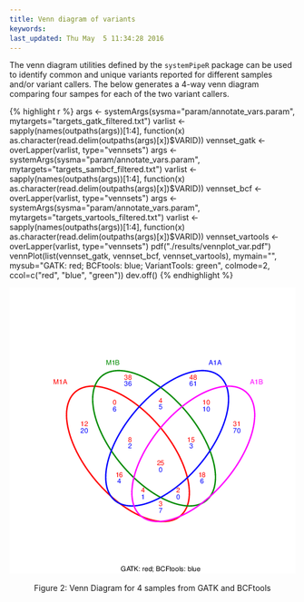 ```yaml
---
title: Venn diagram of variants
keywords: 
last_updated: Thu May  5 11:34:28 2016
---
```


The venn diagram utilities defined by the `systemPipeR` package can be used to
identify common and unique variants reported for different samples
and/or variant callers. The below generates a 4-way venn diagram
comparing four sampes for each of the two variant callers.


{% highlight r %}
args <- systemArgs(sysma="param/annotate_vars.param", mytargets="targets_gatk_filtered.txt")
varlist <- sapply(names(outpaths(args))[1:4], function(x) as.character(read.delim(outpaths(args)[x])$VARID))
vennset_gatk <- overLapper(varlist, type="vennsets")
args <- systemArgs(sysma="param/annotate_vars.param", mytargets="targets_sambcf_filtered.txt")
varlist <- sapply(names(outpaths(args))[1:4], function(x) as.character(read.delim(outpaths(args)[x])$VARID))
vennset_bcf <- overLapper(varlist, type="vennsets")
args <- systemArgs(sysma="param/annotate_vars.param", mytargets="targets_vartools_filtered.txt")
varlist <- sapply(names(outpaths(args))[1:4], function(x) as.character(read.delim(outpaths(args)[x])$VARID))
vennset_vartools <- overLapper(varlist, type="vennsets")
pdf("./results/vennplot_var.pdf")
vennPlot(list(vennset_gatk, vennset_bcf, vennset_vartools), mymain="", mysub="GATK: red; BCFtools: blue; VariantTools: green", colmode=2, ccol=c("red", "blue", "green"))
dev.off()
{% endhighlight %}

![](systemPipeVARseq_files/vennplot_var.png)
<div align="center">Figure 2: Venn Diagram for 4 samples from GATK and BCFtools</div>


